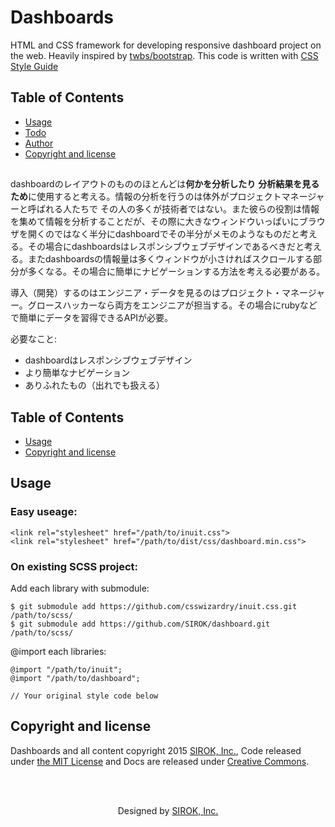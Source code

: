 Dashboards
==========

HTML and CSS framework for developing responsive dashboard project on the web. Heavily inspired by [twbs/bootstrap](https://github.com/twbs/bootstrap). This code is written with [CSS Style Guide](http://cssguidelin.es/)

## Table of Contents

- [Usage](#usage)
- [Todo](#todo)
- [Author](#author)
- [Copyright and license](#copyright-and-license)


##

dashboardのレイアウトのもののほとんどは**何かを分析したり** **分析結果を見るため**に使用すると考える。情報の分析を行うのは体外がプロジェクトマネージャーと呼ばれる人たちで
その人の多くが技術者ではない。また彼らの役割は情報を集めて情報を分析することだが、その際に大きなウィンドウいっぱいにブラウザを開くのではなく半分にdashboardでその半分がメモのようなものだと考える。その場合にdashboardsはレスポンシブウェブデザインであるべきだと考える。またdashboardsの情報量は多くウィンドウが小さければスクロールする部分が多くなる。その場合に簡単にナビゲーションする方法を考える必要がある。

導入（開発）するのはエンジニア・データを見るのはプロジェクト・マネージャー。グロースハッカーなら両方をエンジニアが担当する。その場合にrubyなどで簡単にデータを習得できるAPIが必要。

必要なこと:

- dashboardはレスポンシブウェブデザイン
- より簡単なナビゲーション
- ありふれたもの（出れでも扱える）

## Table of Contents

- [Usage](#usage)
- [Copyright and license](#copyright-and-license)

## Usage

### Easy useage:

    <link rel="stylesheet" href="/path/to/inuit.css">
    <link rel="stylesheet" href="/path/to/dist/css/dashboard.min.css">

### On existing SCSS project:

Add each library with submodule:

    $ git submodule add https://github.com/csswizardry/inuit.css.git /path/to/scss/
    $ git submodule add https://github.com/SIROK/dashboard.git /path/to/scss/

@import each libraries:

    @import "/path/to/inuit";
    @import "/path/to/dashboard";

    // Your original style code below


## Copyright and license

Dashboards and all content copyright 2015 [SIROK, Inc.](http://sirok.co.jp/),  Code released under [the MIT License](LICENSE) and Docs are released under [Creative Commons](http://creativecommons.org/licenses/by-nc/4.0/).

<br><br>
<p align="center">
Designed by <a href="http://sirok.co.jp/" target="_blank">SIROK, Inc.</a>
</p>
<br>
